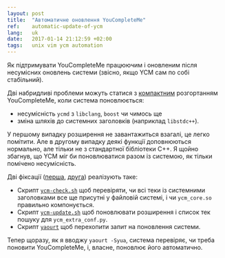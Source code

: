```yaml
---
layout: post
title:  "Автоматичне оновлення YouCompleteMe"
ref:    automatic-update-of-ycm
lang:   uk
date:   2017-01-14 21:12:59 +02:00
tags:   unix vim ycm automation
---
```


Як підтримувати YouCompleteMe працюючим і оновленим після несумісних оновлень
системи (звісно, якщо YCM сам по собі стабільний).

Дві набридливі проблеми можуть статися з [компактним](_posts/2016/2016-11-03-ycm-deployment)
розгортанням YouCompleteMe, коли система поновлюється:

* несумісність `ycmd` з `libclang`, `boost` чи чимось ще
* зміна шляхів до системних заголовків (наприклад `libstdc++`).

У першому випадку розширення не завантажиться взагалі, це легко помітити.
Але в другому випадку деякі функції доповнюються нормально, але тільки не з
стандартної бібліотеки C++. Я щойно збагнув, що YCM міг би поновлюватися разом
із системою, як тільки помічено несумісність.

Дві фіксації ([перша](https://github.com/sakhnik/dotfiles/commit/29ec2327b4c29c612f6427be576983ed0c30081f),
[друга](https://github.com/sakhnik/dotfiles/commit/053e0bd1d584b489e393606fbf073996a122fbb4))
реалізують таке:

* Скрипт [`ycm-check.sh`](https://github.com/sakhnik/dotfiles/blob/master/.bin/ycm-check.sh)
щоб перевіряти, чи всі теки із системними заголовками все ще присутні у файловій
системі, і чи `ycm_core.so` правильно компонується.
* Скрипт [`ycm-update.sh`](https://github.com/sakhnik/dotfiles/blob/master/.bin/ycm-update.sh)
щоб поновлювати розширення і список тек пошуку для `ycm_extra_conf.py`.
* Скрипт [`yaourt`](https://github.com/sakhnik/dotfiles/blob/master/.bin/yaourt)
щоб перехопити запит на поновлення системи.

Тепер щоразу, як я вводжу `yaourt -Syua`, система перевіряє, чи треба поновити
YouCompleteMe, і, власне, поновлює його автоматично.
